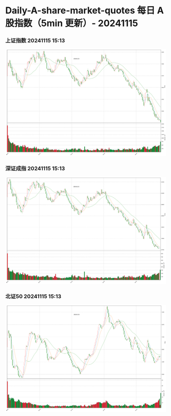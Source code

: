 
# Daily-A-share-market-quotes 每日 A 股指数（5min 更新）- 20241115

### 上证指数 20241115 15:13
![](./fig/2024/11/20241115-sh000001.png)

### 深证成指 20241115 15:13
![](./fig/2024/11/20241115-sz399001.png)

### 北证50 20241115 15:13
![](./fig/2024/11/20241115-bj899050.png)
